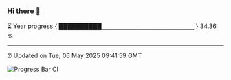 ### Hi there 👋

⏳ Year progress { ██████████▁▁▁▁▁▁▁▁▁▁▁▁▁▁▁▁▁▁▁▁ } 34.36 %

---

⏰ Updated on Tue, 06 May 2025 09:41:59 GMT

![Progress Bar CI](https://github.com/IshwaranRudhara/GIT-ACTION/workflows/Progress%20Bar%20CI/badge.svg)
